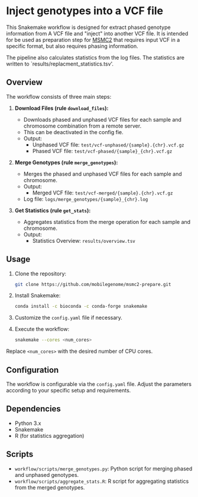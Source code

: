 # Inject genotypes into a VCF file

This Snakemake workflow is designed for extract phased genotype information from A VCF file and "inject" into another VCF file. 
It is intended for be used as preparation step for [MSMC2](https://github.com/stschiff/msmc2) that requires input VCF in a specific format, but also requires phasing information. 

The pipeline also calculates statistics from the log files. The statistics are written to `results/replacment_statistics.tsv'.

## Overview

The workflow consists of three main steps:

1. **Download Files (rule `download_files`):**
   - Downloads phased and unphased VCF files for each sample and chromosome combination from a remote server. 
   - This can be deactivated in the config fie. 
   - Output:
     - Unphased VCF file: `test/vcf-unphased/{sample}.{chr}.vcf.gz`
     - Phased VCF file: `test/vcf-phased/{sample}_{chr}.vcf.gz`

2. **Merge Genotypes (rule `merge_genotypes`):**
   - Merges the phased and unphased VCF files for each sample and chromosome.
   - Output:
     - Merged VCF file: `test/vcf-merged/{sample}.{chr}.vcf.gz`
   - Log file: `logs/merge_genotypes/{sample}_{chr}.log`

3. **Get Statistics (rule `get_stats`):**
   - Aggregates statistics from the merge operation for each sample and chromosome.
   - Output:
     - Statistics Overview: `results/overview.tsv`

## Usage

1. Clone the repository:

    ```bash
    git clone https://github.com/mobilegenome/msmc2-prepare.git
    ```

2. Install Snakemake:

    ```bash
    conda install -c bioconda -c conda-forge snakemake
    ```

3. Customize the `config.yaml` file if necessary.

4. Execute the workflow:

    ```bash
    snakemake --cores <num_cores>
    ```

Replace `<num_cores>` with the desired number of CPU cores.

## Configuration

The workflow is configurable via the `config.yaml` file. Adjust the parameters according to your specific setup and requirements.


## Dependencies

- Python 3.x
- Snakemake
- R (for statistics aggregation)

## Scripts

- `workflow/scripts/merge_genotypes.py`: Python script for merging phased and unphased genotypes.
- `workflow/scripts/aggregate_stats.R`: R script for aggregating statistics from the merged genotypes.
